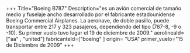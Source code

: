+++
Title="Boeing B787"
Description="es un avión comercial de tamaño medio y fuselaje ancho desarrollado por el fabricante estadounidense Boeing Commercial Airplanes. La aeronave, de doble pasillo, puede transportar entre 217 y 323 pasajeros, dependiendo del tipo (787-8, -9 o -10). Su primer vuelo tuvo lugar el 19 de diciembre de 2009."
aerolineaId= ["aa" , "united"]
fabricanteId=["boeing" ] 
origin= "USA"
primer_vuelo="15 de Diciembre de 2009"
+++


